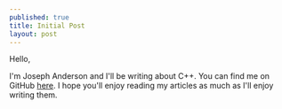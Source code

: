 ```yaml
---
published: true
title: Initial Post
layout: post
---
```

Hello, 

I'm Joseph Anderson and I'll be writing about C++. You can find me on GitHub [here](https://github.com/josephanders0n). I hope you'll enjoy reading my articles as much as I'll enjoy writing them.